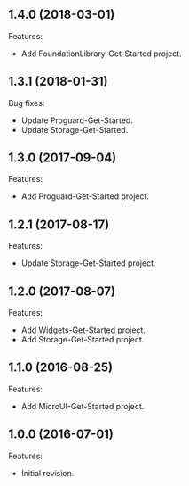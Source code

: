 ## 1.4.0 (2018-03-01)
Features:
   - Add FoundationLibrary-Get-Started project.

## 1.3.1 (2018-01-31)
Bug fixes:
   - Update Proguard-Get-Started.
   - Update Storage-Get-Started.

## 1.3.0 (2017-09-04)
Features:
   - Add Proguard-Get-Started project.

## 1.2.1 (2017-08-17)
Features:
   - Update Storage-Get-Started project.

## 1.2.0 (2017-08-07)
Features:
  - Add Widgets-Get-Started project.
  - Add Storage-Get-Started project.

## 1.1.0 (2016-08-25)
Features:
  - Add MicroUI-Get-Started project.
  
## 1.0.0 (2016-07-01)
Features:
  - Initial revision.

[//]: # (Markdown)
[//]: # (Copyright 2017-2018 IS2T. All rights reserved.)
[//]: # (For demonstration purpose only.)
[//]: # (IS2T PROPRIETARY. Use is subject to license terms.)